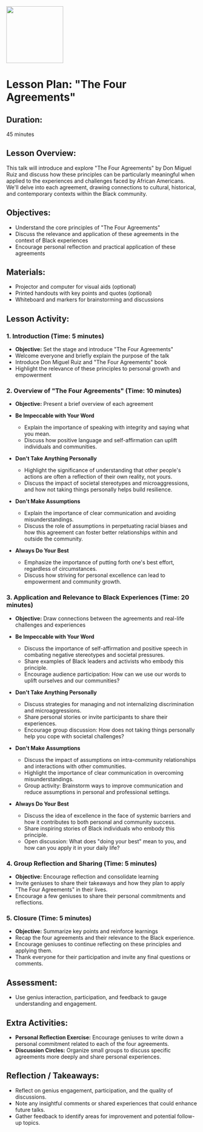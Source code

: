 <img src="https://github.com/Hgp-GeniusLabs/Curriculum/blob/10734f2c827128dde773ea4f266d154d46977866/Org-Wide/Assets/hgp_logo_original.png" width="150"/>

# Lesson Plan: "The Four Agreements" 

## Duration:
45 minutes

## Lesson Overview:
This talk will introduce and explore "The Four Agreements" by Don Miguel Ruiz and discuss how these principles can be particularly meaningful when applied to the experiences and challenges faced by African Americans. We'll delve into each agreement, drawing connections to cultural, historical, and contemporary contexts within the Black community.

## Objectives:
- Understand the core principles of "The Four Agreements"
- Discuss the relevance and application of these agreements in the context of Black experiences
- Encourage personal reflection and practical application of these agreements

## Materials:
- Projector and computer for visual aids (optional)
- Printed handouts with key points and quotes (optional)
- Whiteboard and markers for brainstorming and discussions

## Lesson Activity:

### 1. **Introduction (Time: 5 minutes)**
   - **Objective:** Set the stage and introduce "The Four Agreements"
   - Welcome everyone and briefly explain the purpose of the talk
   - Introduce Don Miguel Ruiz and "The Four Agreements" book
   - Highlight the relevance of these principles to personal growth and empowerment

### 2. **Overview of "The Four Agreements" (Time: 10 minutes)**
   - **Objective:** Present a brief overview of each agreement
   - **Be Impeccable with Your Word**
     - Explain the importance of speaking with integrity and saying what you mean.
     - Discuss how positive language and self-affirmation can uplift individuals and communities.
   
   - **Don't Take Anything Personally**
     - Highlight the significance of understanding that other people's actions are often a reflection of their own reality, not yours.
     - Discuss the impact of societal stereotypes and microaggressions, and how not taking things personally helps build resilience.
   
   - **Don't Make Assumptions**
     - Explain the importance of clear communication and avoiding misunderstandings.
     - Discuss the role of assumptions in perpetuating racial biases and how this agreement can foster better relationships within and outside the community.
   
   - **Always Do Your Best**
     - Emphasize the importance of putting forth one's best effort, regardless of circumstances.
     - Discuss how striving for personal excellence can lead to empowerment and community growth.

### 3. **Application and Relevance to Black Experiences (Time: 20 minutes)**
   - **Objective:** Draw connections between the agreements and real-life challenges and experiences
   - **Be Impeccable with Your Word**
     - Discuss the importance of self-affirmation and positive speech in combating negative stereotypes and societal pressures.
     - Share examples of Black leaders and activists who embody this principle.
     - Encourage audience participation: How can we use our words to uplift ourselves and our communities?
   
   - **Don't Take Anything Personally**
     - Discuss strategies for managing and not internalizing discrimination and microaggressions.
     - Share personal stories or invite participants to share their experiences.
     - Encourage group discussion: How does not taking things personally help you cope with societal challenges?

   - **Don't Make Assumptions**
     - Discuss the impact of assumptions on intra-community relationships and interactions with other communities.
     - Highlight the importance of clear communication in overcoming misunderstandings.
     - Group activity: Brainstorm ways to improve communication and reduce assumptions in personal and professional settings.

   - **Always Do Your Best**
     - Discuss the idea of excellence in the face of systemic barriers and how it contributes to both personal and community success.
     - Share inspiring stories of Black individuals who embody this principle.
     - Open discussion: What does "doing your best" mean to you, and how can you apply it in your daily life?

### 4. **Group Reflection and Sharing (Time: 5 minutes)**
   - **Objective:** Encourage reflection and consolidate learning
   - Invite geniuses to share their takeaways and how they plan to apply "The Four Agreements" in their lives.
   - Encourage a few geniuses to share their personal commitments and reflections.

### 5. **Closure (Time: 5 minutes)**
   - **Objective:** Summarize key points and reinforce learnings
   - Recap the four agreements and their relevance to the Black experience.
   - Encourage geniuses to continue reflecting on these principles and applying them.
   - Thank everyone for their participation and invite any final questions or comments.

## **Assessment:**
- Use genius interaction, participation, and feedback to gauge understanding and engagement.

## **Extra Activities:**
- **Personal Reflection Exercise:** Encourage geniuses to write down a personal commitment related to each of the four agreements.
- **Discussion Circles:** Organize small groups to discuss specific agreements more deeply and share personal experiences.

## **Reflection / Takeaways:**
- Reflect on genius engagement, participation, and the quality of discussions.
- Note any insightful comments or shared experiences that could enhance future talks.
- Gather feedback to identify areas for improvement and potential follow-up topics.
